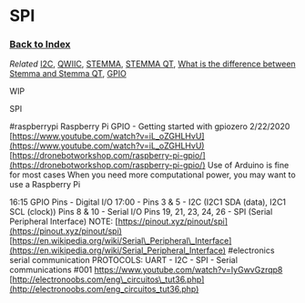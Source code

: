
# SPI

### [Back to Index](index.md)

*Related* [I2C](i2c.md), [QWIIC](connectors.md#qwiic), [STEMMA](connectors.md#stemma), [STEMMA QT](connectors.md#stemma-qt), [What is the difference between Stemma and Stemma QT](connectors.md#what-is-the-difference-between-stemma-and-stemma-qt), [GPIO](gpio.md)


WIP 

SPI





#raspberrypi  Raspberry Pi GPIO - Getting started with gpiozero  2/22/2020
[https://www.youtube.com/watch?v=iL_oZGHLHvU](https://www.youtube.com/watch?v=iL_oZGHLHvU)
[https://dronebotworkshop.com/raspberry-pi-gpio/](https://dronebotworkshop.com/raspberry-pi-gpio/)
Use of Arduino is fine for most cases
When you need more computational power, you may want to use a Raspberry Pi


16:15 GPIO  Pins - Digital I/O 
17:00 - Pins 3 & 5 - I2C (I2C1 SDA (data), I2C1 SCL (clock))     Pins 8 & 10 - Serial I/O    Pins 19, 21, 23, 24, 26 - SPI (Serial Peripheral Interface)
NOTE: [https://pinout.xyz/pinout/spi](https://pinout.xyz/pinout/spi)    [https://en.wikipedia.org/wiki/Serial\_Peripheral\_Interface](https://en.wikipedia.org/wiki/Serial_Peripheral_Interface)
#electronics serial communication 
PROTOCOLS: UART - I2C - SPI - Serial communications #001
https://www.youtube.com/watch?v=IyGwvGzrqp8
[http://electronoobs.com/eng\_circuitos\_tut36.php](http://electronoobs.com/eng_circuitos_tut36.php)

